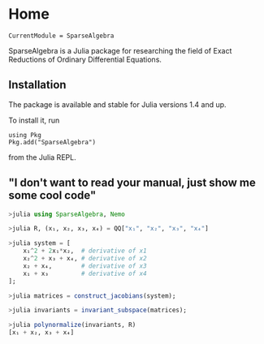 # Home

```@meta
CurrentModule = SparseAlgebra
```

SparseAlgebra is a Julia package for researching the field of Exact Reductions of Ordinary Differential Equations.

## Installation

The package is available and stable for Julia versions 1.4 and up.

To install it, run

```
using Pkg
Pkg.add("SparseAlgebra")
```

from the Julia REPL.

## "I don't want to read your manual, just show me some cool code"

```julia
>julia using SparseAlgebra, Nemo

>julia R, (x₁, x₂, x₃, x₄) = QQ["x₁", "x₂", "x₃", "x₄"]

>julia system = [
    x₁^2 + 2x₁*x₂,  # derivative of x1
    x₂^2 + x₃ + x₄, # derivative of x2
    x₂ + x₄,        # derivative of x3
    x₁ + x₃         # derivative of x4
];

>julia matrices = construct_jacobians(system);

>julia invariants = invariant_subspace(matrices);

>julia polynormalize(invariants, R)
[x₁ + x₂, x₃ + x₄]
```
